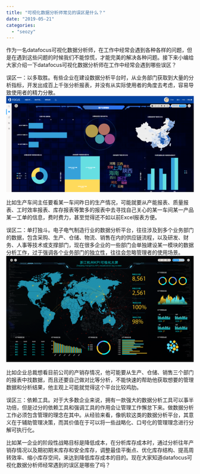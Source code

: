 ```yaml
---
title: "可视化数据分析师常见的误区是什么？"
date: "2019-05-21"
categories: 
  - "seozy"
---
```


作为一名datafocus可视化数据分析师，在工作中经常会遇到各种各样的问题，但是在遇到这些问题的时候我们不能惊慌，才能完美的解决各种问题。接下来小编给大家介绍一下datafocus可视化数据分析师在工作中经常会遇到哪些误区？

误区一：以多取胜。有些企业在建设数据分析平台时，从业务部门获取到大量的分析指标，开发出成百上千张分析报表，并没有从实际使用者的角度去考虑，容易导致使用者的精力分散。![](images/word-image-90-1024x522.png)

比如生产车间主任要看某一车间昨日的生产情况，可能就要从产能报表、质量报表、工时效率报表、库存报表等繁多的报表中去寻找自己关心的某一车间某一产品某一工单的信息，费时费力，甚至觉得还不如以前Excel报表方便。

误区二：单打独斗。电子电气制造行业的数据分析平台，往往涉及到多个业务部门的数据，包含采购、生产、仓储、物流、销售在内的供应链流程，以及研发、财务、人事等技术或支撑部门，现在很多企业的一些部门会单独建设某一模块的数据分析工作，过于强调各个业务部门的独立性，往往会忽略管理者的使用场景。![](images/word-image-58-1024x576.png)

比如企业总裁想看目前公司的产销存情况，他可能要从生产、仓储、销售三个部门的报表中找数据，而且还要自己做对比等分析，不能快速的帮助他获取想要的管理数据和分析结果，他主观上可能就觉得这个平台比较鸡肋。

误区三：依赖工具。对于大多数企业来说，拥有一款强大的数据分析工具可以事半功倍，但是过分的依赖工具和强调工具的作用会让管理工作懈怠下来。做数据分析工作必须包含管理的理念在其中。从经验来看，像帆软这类的数据分析平台，其意义在于辅助管理决策，而其价值在于可以将一些战略化、口号化的管理理念进行分解可执行化。

比如某一企业的阶段性战略目标是降低成本，在分析库存成本时，通过分析往年产销存情况以及期初期末库存和安全库存，调整最佳平衡点、优化库存结构、提高周转效率、缩小库存空间，来达到降低库存成本的目的。现在大家知道datafocus可视化数据分析师经常遇到的误区是哪些了吗？
